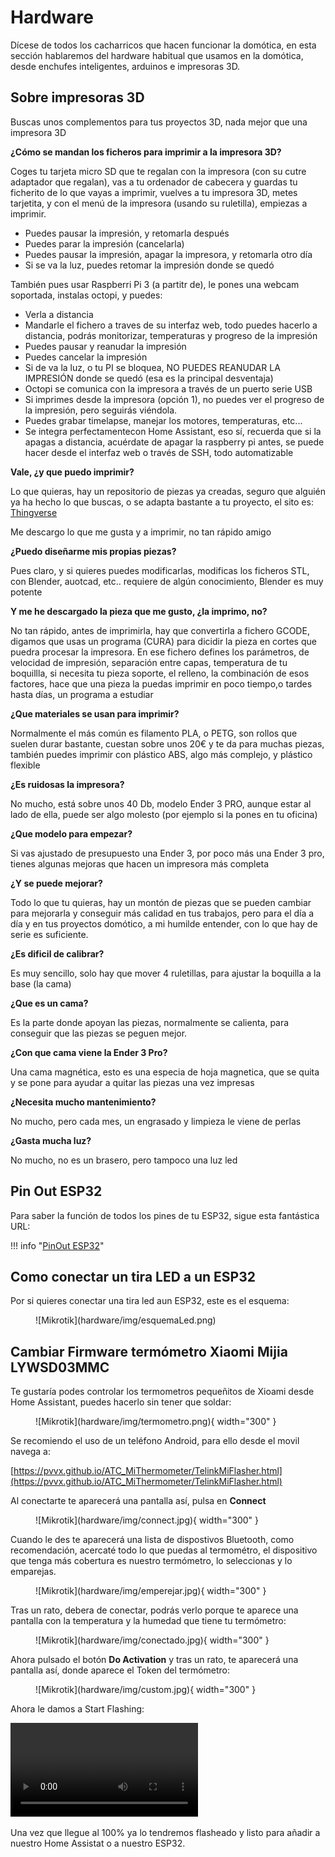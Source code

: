 # Hardware

Dícese de todos los cacharricos que hacen funcionar la domótica, en esta sección hablaremos del hardware habitual que usamos en la domótica, desde enchufes inteligentes, arduinos e impresoras 3D.

## Sobre impresoras 3D

Buscas unos complementos para tus proyectos 3D, nada mejor que una impresora 3D

**¿Cómo se mandan los ficheros para imprimir a la impresora 3D?**

Coges tu tarjeta micro SD que te regalan con la impresora (con su cutre adaptador que regalan), vas a tu ordenador de cabecera y guardas tu ficherito de lo que vayas a imprimir, vuelves a tu impresora 3D, metes tarjetita, y con el menú de la impresora (usando su ruletilla), empiezas a imprimir.

* Puedes pausar la impresión, y retomarla después
* Puedes parar la impresión (cancelarla)
* Puedes pausar la impresión, apagar la impresora, y retomarla otro día
* Si se va la luz, puedes retomar la impresión donde se quedó

También pues usar Raspberri Pi 3 (a partitr de), le pones una webcam soportada, instalas octopi, y puedes:

* Verla a distancia
* Mandarle el fichero a traves de su interfaz web, todo puedes hacerlo a distancia, podrás monitorizar, temperaturas y progreso de la impresión
* Puedes pausar y reanudar la impresión
* Puedes cancelar la impresión
* Si de va la luz, o tu PI se bloquea, NO PUEDES REANUDAR LA IMPRESIÓN donde se quedó (esa es la principal desventaja)
* Octopi se comunica con la impresora a través de un puerto serie USB
* Si imprimes desde la impresora (opción 1), no puedes ver el progreso de la impresión, pero seguirás viéndola.
* Puedes grabar timelapse, manejar los motores, temperaturas, etc...
* Se integra perfectamentecon Home Assistant, eso sí, recuerda que si la apagas a distancia, acuérdate de apagar la raspberry pi antes, se puede hacer desde el interfaz web o través de SSH, todo automatizable


**Vale, ¿y que puedo imprimir?**

Lo que quieras, hay un repositorio de piezas ya creadas, seguro que alguién ya ha hecho lo que buscas, o se adapta bastante a tu proyecto, el sito es: <a href="https://www.thingiverse.com/" target="_blank">Thingverse</a>

Me descargo lo que me gusta y a imprimir, no tan rápido amigo 

**¿Puedo diseñarme mis propias piezas?**

Pues claro, y si quieres puedes modificarlas, modificas los ficheros STL, con Blender, auotcad, etc.. requiere de algún conocimiento, Blender es muy potente

**Y me he descargado la pieza que me gusto, ¿la imprimo, no?**

No tan rápido, antes de imprimirla, hay que convertirla a fichero GCODE, digamos que usas un programa (CURA) para dicidir la pieza en cortes que puedra procesar la impresora.
En ese fichero defines los parámetros, de velocidad de impresión, separación entre capas, temperatura de tu boquillla, si necesita tu pieza soporte, el relleno, la combinación de esos factores, hace que una pieza la puedas imprimir en poco tiempo,o tardes hasta días, un programa a estudiar

**¿Que materiales se usan para imprimir?**

Normalmente el más común es filamento PLA, o PETG, son rollos que suelen durar bastante, cuestan sobre unos 20€ y te da para muchas piezas, también puedes imprimir con plástico ABS, algo más complejo, y plástico flexible

**¿Es ruidosas la impresora?**

No mucho, está sobre unos 40 Db, modelo Ender 3 PRO, aunque estar al lado de ella, puede ser algo molesto (por ejemplo si la pones en tu oficina)

**¿Que modelo para empezar?**

Si vas ajustado de presupuesto una Ender 3, por poco más una Ender 3 pro, tienes algunas mejoras que hacen un impresora más completa

**¿Y se puede mejorar?**

Todo lo que tu quieras, hay un montón de piezas que se pueden cambiar para mejorarla y conseguir más calidad en tus trabajos, pero para el día a día y en tus proyectos domótico, a mi humilde entender, con lo que hay de serie es suficiente.

**¿Es dificil de calibrar?**

Es muy sencillo, solo hay que mover 4 ruletillas, para ajustar la boquilla a la base (la cama)

**¿Que es un cama?**

Es la parte donde apoyan las piezas, normalmente se calienta, para conseguir que las piezas se peguen mejor.

**¿Con que cama viene la Ender 3 Pro?**

Una cama magnética, esto es una especia de hoja magnetica, que se quita y se pone para ayudar a quitar las piezas una vez impresas

**¿Necesita mucho mantenimiento?**

No mucho, pero cada mes, un engrasado y limpieza le viene de perlas

**¿Gasta mucha luz?**

No mucho, no es un brasero, pero tampoco una luz led

## Pin Out ESP32

Para saber la función de todos los pines de tu ESP32, sigue esta fantástica URL:

!!! info "<a href="https://randomnerdtutorials.com/esp32-pinout-reference-gpios/" target="_blank">PinOut ESP32</a>"

## Como conectar un tira LED a un ESP32

Por si quieres conectar una tira led aun ESP32, este es el esquema:

<figure markdown> 
  ![Mikrotik](hardware/img/esquemaLed.png)
</figure>

## Cambiar Firmware termómetro Xiaomi Mijia LYWSD03MMC

Te gustaría podes controlar los termometros pequeñitos de Xioami desde Home Assistant, puedes hacerlo sin tener que soldar:

<figure markdown> 
  ![Mikrotik](hardware/img/termometro.png){ width="300" }
</figure>

Se recomiendo el uso de un teléfono Android, para ello desde el movil navega a:

[https://pvvx.github.io/ATC_MiThermometer/TelinkMiFlasher.html](https://pvvx.github.io/ATC_MiThermometer/TelinkMiFlasher.html)

Al conectarte te aparecerá una pantalla así, pulsa en **Connect**

<figure markdown> 
  ![Mikrotik](hardware/img/connect.jpg){ width="300" }
</figure>

Cuando le des te aparecerá una lista de dispostivos Bluetooth, como recomendación, acercaté todo lo que puedas al termométro, el dispositivo que tenga más cobertura es nuestro termómetro, lo seleccionas y lo emparejas.

<figure markdown> 
  ![Mikrotik](hardware/img/emperejar.jpg){ width="300" }
</figure>

Tras un rato, debera de conectar, podrás verlo porque te aparece una pantalla con la temperatura y la humedad que tiene tu termómetro:

<figure markdown> 
  ![Mikrotik](hardware/img/conectado.jpg){ width="300" }
</figure>

Ahora pulsado el botón **Do Activation** y tras un rato, te aparecerá una pantalla así, donde aparece el Token del termómetro:

<figure markdown> 
  ![Mikrotik](hardware/img/custom.jpg){ width="300" }
</figure>

Ahora le damos a Start Flashing:

![type:video](hardware/img/flash.mp4)


Una vez que llegue al 100% ya lo tendremos flasheado y listo para añadir a nuestro Home Assistat o a nuestro ESP32.
